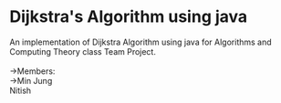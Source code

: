 # Dijkstra's Algorithm using java
An implementation of Dijkstra Algorithm using java for Algorithms and Computing Theory class Team Project.
<br>
<br>
->Members:
<br>
->Min Jung
<br>
Nitish 
